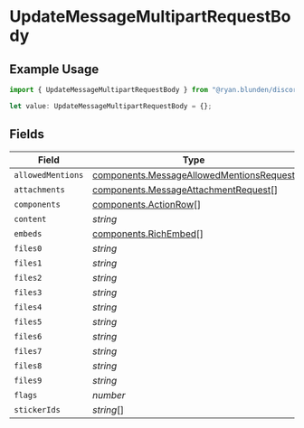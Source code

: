 # UpdateMessageMultipartRequestBody

## Example Usage

```typescript
import { UpdateMessageMultipartRequestBody } from "@ryan.blunden/discord/models/operations";

let value: UpdateMessageMultipartRequestBody = {};
```

## Fields

| Field                                                                                                | Type                                                                                                 | Required                                                                                             | Description                                                                                          |
| ---------------------------------------------------------------------------------------------------- | ---------------------------------------------------------------------------------------------------- | ---------------------------------------------------------------------------------------------------- | ---------------------------------------------------------------------------------------------------- |
| `allowedMentions`                                                                                    | [components.MessageAllowedMentionsRequest](../../models/components/messageallowedmentionsrequest.md) | :heavy_minus_sign:                                                                                   | N/A                                                                                                  |
| `attachments`                                                                                        | [components.MessageAttachmentRequest](../../models/components/messageattachmentrequest.md)[]         | :heavy_minus_sign:                                                                                   | N/A                                                                                                  |
| `components`                                                                                         | [components.ActionRow](../../models/components/actionrow.md)[]                                       | :heavy_minus_sign:                                                                                   | N/A                                                                                                  |
| `content`                                                                                            | *string*                                                                                             | :heavy_minus_sign:                                                                                   | N/A                                                                                                  |
| `embeds`                                                                                             | [components.RichEmbed](../../models/components/richembed.md)[]                                       | :heavy_minus_sign:                                                                                   | N/A                                                                                                  |
| `files0`                                                                                             | *string*                                                                                             | :heavy_minus_sign:                                                                                   | N/A                                                                                                  |
| `files1`                                                                                             | *string*                                                                                             | :heavy_minus_sign:                                                                                   | N/A                                                                                                  |
| `files2`                                                                                             | *string*                                                                                             | :heavy_minus_sign:                                                                                   | N/A                                                                                                  |
| `files3`                                                                                             | *string*                                                                                             | :heavy_minus_sign:                                                                                   | N/A                                                                                                  |
| `files4`                                                                                             | *string*                                                                                             | :heavy_minus_sign:                                                                                   | N/A                                                                                                  |
| `files5`                                                                                             | *string*                                                                                             | :heavy_minus_sign:                                                                                   | N/A                                                                                                  |
| `files6`                                                                                             | *string*                                                                                             | :heavy_minus_sign:                                                                                   | N/A                                                                                                  |
| `files7`                                                                                             | *string*                                                                                             | :heavy_minus_sign:                                                                                   | N/A                                                                                                  |
| `files8`                                                                                             | *string*                                                                                             | :heavy_minus_sign:                                                                                   | N/A                                                                                                  |
| `files9`                                                                                             | *string*                                                                                             | :heavy_minus_sign:                                                                                   | N/A                                                                                                  |
| `flags`                                                                                              | *number*                                                                                             | :heavy_minus_sign:                                                                                   | N/A                                                                                                  |
| `stickerIds`                                                                                         | *string*[]                                                                                           | :heavy_minus_sign:                                                                                   | N/A                                                                                                  |